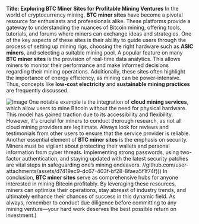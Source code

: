 **Title: Exploring BTC Miner Sites for Profitable Mining Ventures**
In the world of cryptocurrency mining, **BTC miner sites** have become a pivotal resource for enthusiasts and professionals alike. These platforms provide a gateway to understanding the nuances of Bitcoin mining, offering tools, tutorials, and forums where miners can exchange ideas and strategies. One of the key aspects of these sites is their ability to guide users through the process of setting up mining rigs, choosing the right hardware such as **ASIC miners**, and selecting a suitable mining pool.
A popular feature on many **BTC miner sites** is the provision of real-time data analytics. This allows miners to monitor their performance and make informed decisions regarding their mining operations. Additionally, these sites often highlight the importance of energy efficiency, as mining can be power-intensive. Thus, concepts like **low-cost electricity** and **sustainable mining practices** are frequently discussed.

![Image](https://github.com/user-attachments/assets/4a25d116-2220-4385-b08e-f287af8fcbc4)
One notable example is the integration of **cloud mining services**, which allow users to mine Bitcoin without the need for physical hardware. This model has gained traction due to its accessibility and flexibility. However, it's crucial for miners to conduct thorough research, as not all cloud mining providers are legitimate. Always look for reviews and testimonials from other users to ensure that the service provider is reliable.
Another essential element of **BTC miner sites** is the emphasis on security. Miners must be vigilant about protecting their wallets and personal information from cyber threats. Implementing strong passwords, using two-factor authentication, and staying updated with the latest security patches are vital steps in safeguarding one’s mining endeavors.
 //github.com/user-attachments/assets/d7419ec9-dc67-403f-bf28-8faea5f1f74f)))
In conclusion, **BTC miner sites** serve as comprehensive hubs for anyone interested in mining Bitcoin profitably. By leveraging these resources, miners can optimize their operations, stay abreast of industry trends, and ultimately enhance their chances of success in this dynamic field. As always, remember to conduct due diligence before committing to any mining venture—your hard work deserves the best possible return on investment.)
